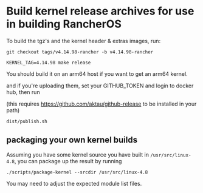 

# Build kernel release archives for use in building RancherOS


To build the tgz's and the kernel header & extras images, run:

```
git checkout tags/v4.14.98-rancher -b v4.14.98-rancher

KERNEL_TAG=4.14.98 make release
```

You should build it on an arm64 host if you want to get an arm64 kernel.

and if you're uploading them, set your GITHUB_TOKEN and login to docker hub, then run

(this requires https://github.com/aktau/github-release to be installed in your path)

`dist/publish.sh`

## packaging your own kernel builds

Assuming you have some kernel source you have built in `/usr/src/linux-4.8`, you can
package up the result by running 

```
./scripts/package-kernel --srcdir /usr/src/linux-4.8
```

You may need to adjust the expected module list files.

